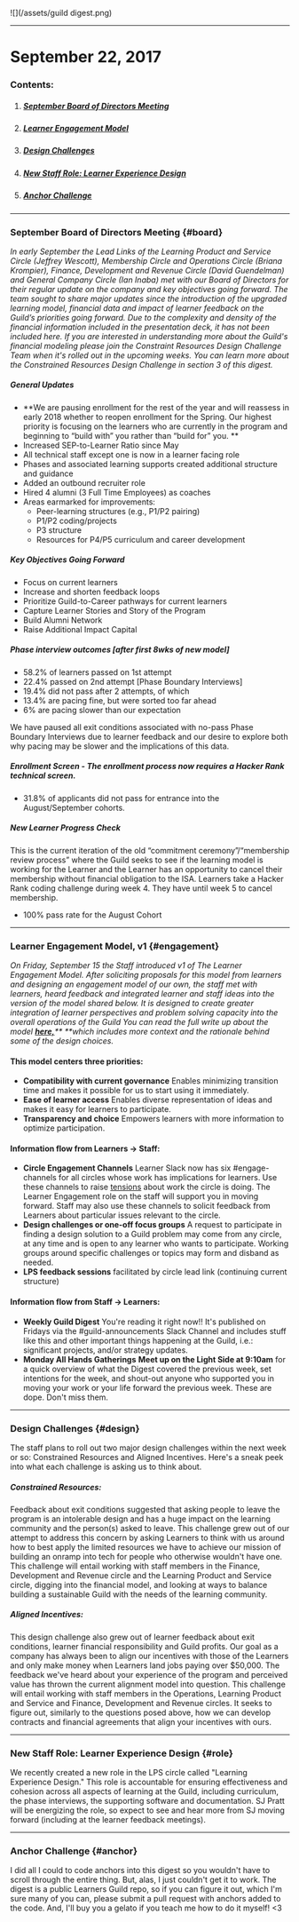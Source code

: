 ![](/assets/guild digest.png)

---

# September 22, 2017

### Contents:

1. ##### [September Board of Directors Meeting](#board)
2. ##### [Learner Engagement Model](#engagement)
3. ##### [Design Challenges](#design)
4. ##### [New Staff Role: Learner Experience Design](#role)
5. ##### [Anchor Challenge](#anchor)

---

### September Board of Directors Meeting {#board}

_In early September the Lead Links of the Learning Product and Service Circle \(Jeffrey Wescott\), Membership Circle and Operations Circle \(Briana Krompier\), Finance, Development and Revenue Circle \(David Guendelman\) and General Company Circle \(Ian Inaba\)  met with our Board of Directors for their regular update on the company and key objectives going forward. The team sought to share major updates since the introduction of the upgraded learning model, financial data and impact of learner feedback on the Guild’s priorities going forward. Due to the complexity and density of the financial information included in the presentation deck, it has not been included here. If you are interested in understanding more about the Guild's financial modeling please join the Constraint Resources Design Challenge Team when it's rolled out in the upcoming weeks. You can learn more about the Constrained Resources Design Challenge in section 3 of this digest._

##### General Updates

* **We are pausing enrollment for the rest of the year and will reassess in early 2018 whether to reopen enrollment for the Spring. Our highest priority is focusing on the learners who are currently in the program and beginning to “build with” you rather than “build for” you.  **
* Increased SEP-to-Learner Ratio since May
* All technical staff except one is now in a learner facing role
* Phases and associated learning supports created additional structure and guidance
* Added an outbound recruiter role
* Hired 4 alumni \(3 Full Time Employees\) as coaches
* Areas earmarked for improvements:
  * Peer-learning structures \(e.g., P1/P2 pairing\)
  * P1/P2 coding/projects
  * P3 structure
  * Resources for P4/P5 curriculum and career development

##### Key Objectives Going Forward

* Focus on current learners
* Increase and shorten feedback loops
* Prioritize Guild-to-Career pathways for current learners
* Capture Learner Stories and Story of the Program
* Build Alumni Network
* Raise Additional Impact Capital

##### Phase interview outcomes \[after first 8wks of new model\]

* 58.2% of learners passed on 1st attempt
* 22.4% passed on 2nd attempt \[Phase Boundary Interviews\]
* 19.4% did not pass after 2 attempts, of which
* 13.4% are pacing fine, but were sorted too far ahead
* 6% are pacing slower than our expectation

We have paused all exit conditions associated with no-pass Phase Boundary Interviews due to learner feedback and our desire to explore both why pacing may be slower and the implications of this data.

##### Enrollment Screen - The enrollment process now requires a Hacker Rank technical screen.

* 31.8% of applicants did not pass for entrance into the August/September cohorts.

##### New Learner Progress Check

This is the current iteration of the old “commitment ceremony”/“membership review process” where the Guild seeks to see if the learning model is working for the Learner and the Learner has an opportunity to cancel their membership without financial obligation to the ISA. Learners take a Hacker Rank coding challenge during week 4. They have until week 5 to cancel membership.

* 100% pass rate for the August Cohort

---

### Learner Engagement Model, v1 {#engagement}

_On Friday, September 15 the Staff introduced v1 of The Learner Engagement Model. After soliciting proposals for this model from learners and designing an engagement model of our own, the staff met with learners, heard feedback and integrated learner and staff ideas into the version of the model shared below. It is designed to create greater integration of learner perspectives and problem solving capacity into the overall operations of the Guild You can read the full write up about the model _[_**here,**_](https://slack-files.com/T3ZNAQTAP-F7500BDU6-14d8f46fce)_** **which includes more context and the rationale behind some of the design choices._

#### **This model centers three priorities:**

* **Compatibility with current governance**
  Enables minimizing transition time and makes it possible for us to start using it immediately.
* **Ease of learner access**
  Enables diverse representation of ideas and makes it easy for learners to participate.
* **Transparency and choice**
  Empowers learners with more information to optimize participation.

#### **Information flow from Learners → Staff:**

* **Circle Engagement Channels**
  Learner Slack now has six \#engage-channels for all circles whose work has implications for learners. Use these channels to raise [tensions](http://wiki.holacracy.org/index.php?title=Tension) about work the circle is doing. The Learner Engagement role on the staff will support you in moving forward. Staff may also use these channels to solicit feedback from Learners about particular issues relevant to the circle.
* **Design challenges or one-off focus groups**
  A request to participate in finding a design solution to a Guild problem may come from any circle, at any time and is open to any learner who wants to participate. Working groups around specific challenges or topics may form and disband as needed.
* **LPS feedback sessions**
   facilitated by circle lead link \(continuing current structure\)

#### **Information flow from Staff → Learners:**

* **Weekly Guild Digest**
  You're reading it right now!! It's published on Fridays via the \#guild-announcements Slack Channel and includes stuff like this and other important things happening at the Guild, i.e.: significant projects, and/or strategy updates.
* **Monday All Hands Gatherings**
  **Meet up on the Light Side at 9:10am** for a quick overview of what the Digest covered the previous week, set intentions for the week, and shout-out anyone who supported you in moving your work or your life forward the previous week. These are dope. Don't miss them.

---

### Design Challenges {#design}

The staff plans to roll out two major design challenges within the next week or so: Constrained Resources and Aligned Incentives. Here's a sneak peek into what each challenge is asking us to think about.

##### Constrained Resources:

Feedback about exit conditions suggested that asking people to leave the program is an intolerable design and has a huge impact on the learning community and the person\(s\) asked to leave. This challenge grew out of our attempt to address this concern by asking Learners to think with us around how to best apply the limited resources we have to achieve our mission of building an onramp into tech for people who otherwise wouldn't have one. This challenge will entail working with staff members in the Finance, Development and Revenue circle and the Learning Product and Service circle, digging into the financial model, and looking at ways to balance building a sustainable Guild with the needs of the learning community.

##### Aligned Incentives:

This design challenge also grew out of learner feedback about exit conditions, learner financial responsibility and Guild profits. Our goal as a company has always been to align our incentives with those of the Learners and only make money when Learners land jobs paying over $50,000. The feedback we've heard about your experience of the program and perceived value has thrown the current alignment model into question. This challenge will entail working with staff members in the Operations, Learning Product and Service and Finance, Development and Revenue circles. It seeks to figure out, similarly to the questions posed above, how we can develop contracts and financial agreements that align your incentives with ours.

---

### New Staff Role: Learner Experience Design {#role}

We recently created a new role in the LPS circle called "Learning Experience Design." This role is accountable for ensuring effectiveness and cohesion across all aspects of learning at the Guild, including curriculum, the phase interviews, the supporting software and documentation. SJ Pratt will be energizing the role, so expect to see and hear more from SJ moving forward \(including at the learner feedback meetings\).

---

### Anchor Challenge {#anchor}

I did all I could to code anchors into this digest so you wouldn't have to scroll through the entire thing. But, alas, I just couldn't get it to work. The digest is a public Learners Guild repo, so if you can figure it out, which I'm sure  many of you can, please submit a pull request with anchors added to the code. And, I'll buy you a gelato if you teach me how to do it myself! &lt;3
